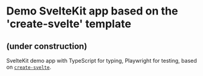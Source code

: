 # Demo SvelteKit app based on the 'create-svelte' template

## (under construction)

SvelteKit demo app with TypeScript for typing, Playwright for testing, based on [`create-svelte`](https://github.com/sveltejs/kit/tree/master/packages/create-svelte).
